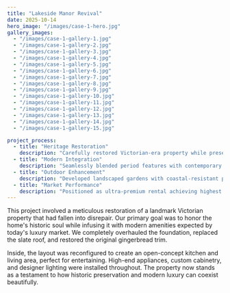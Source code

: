 ```yaml
---
title: "Lakeside Manor Revival"
date: 2025-10-14
hero_image: "/images/case-1-hero.jpg"
gallery_images:
  - "/images/case-1-gallery-1.jpg"
  - "/images/case-1-gallery-2.jpg"
  - "/images/case-1-gallery-3.jpg"
  - "/images/case-1-gallery-4.jpg"
  - "/images/case-1-gallery-5.jpg"
  - "/images/case-1-gallery-6.jpg"
  - "/images/case-1-gallery-7.jpg"
  - "/images/case-1-gallery-8.jpg"
  - "/images/case-1-gallery-9.jpg"
  - "/images/case-1-gallery-10.jpg"
  - "/images/case-1-gallery-11.jpg"
  - "/images/case-1-gallery-12.jpg"
  - "/images/case-1-gallery-13.jpg"
  - "/images/case-1-gallery-14.jpg"
  - "/images/case-1-gallery-15.jpg"

project_process:
  - title: "Heritage Restoration"
    description: "Carefully restored Victorian-era property while preserving architectural integrity. Upgraded structural elements and weatherproofing to withstand coastal environment while maintaining historic character."
  - title: "Modern Integration"
    description: "Seamlessly blended period features with contemporary luxury. Installed floor-to-ceiling windows maximizing coastal views, upgraded heating systems, and created open-plan living spaces."
  - title: "Outdoor Enhancement"
    description: "Developed landscaped gardens with coastal-resistant planting, built entertainment terrace with fire pit, and created private beach access pathway. Added hot tub with ocean views."
  - title: "Market Performance"
    description: "Positioned as ultra-premium rental achieving highest per-night rates in region. Featured in luxury travel publications and achieved 100% five-star guest ratings. Consistent year-round bookings."
---
```

This project involved a meticulous restoration of a landmark Victorian property that had fallen into disrepair. Our primary goal was to honor the home's historic soul while infusing it with modern amenities expected by today's luxury market. We completely overhauled the foundation, replaced the slate roof, and restored the original gingerbread trim.

Inside, the layout was reconfigured to create an open-concept kitchen and living area, perfect for entertaining. High-end appliances, custom cabinetry, and designer lighting were installed throughout. The property now stands as a testament to how historic preservation and modern luxury can coexist beautifully.